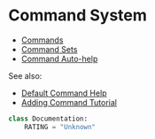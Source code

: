 # Command System

- [Commands](Commands) 
- [Command Sets](Command-Sets)
- [Command Auto-help](../help/Help-System#command-auto-help-system)

See also:
- [Default Command Help](../../Default-Command-Help)
- [Adding Command Tutorial](../../../tutorials_and_examples/commands/Adding-Command-Tutorial)

```python
class Documentation:
    RATING = "Unknown"
```